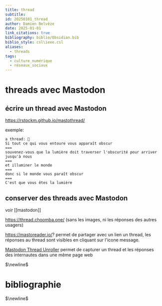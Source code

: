 ```yaml
---
title: thread
subtitle: 
id: 20250101_thread
author: Damien Belvèze
date: 2025-01-01
link_citations: true
bibliography: biblio/Obsidian.bib
biblio_style: csl\ieee.csl
aliases:
  - threads
tags:
  - culture_numérique
  - réseaux_sociaux
---
```


# threads avec Mastodon

## écrire un thread avec Mastodon

https://rstockm.github.io/mastothread/

exemple:

```
a thread: 🧵
Si tout ce qui vous entoure vous apparaît obscur
===
souvenez-vous que la lumière doit traverser l'obscurité pour arriver jusqu'à nous
===
et illuminer le monde
===
donc si le monde vous paraît obscur
===
C'est que vous êtes la lumière
```


## conserver des threads avec Mastodon

voir [[mastodon]]

https://thread.choomba.one/
(sans les images, ni les réponses des autres usagers)

https://mastoreader.io/? permet de partager avec un lien un thread, les réponses au thread sont visibles en cliquant sur l'icone message.

[Mastodon Thread Unroller](https://unroller.zachmanson.com/tree/https://mamot.fr/@juliegiovacchini/113799575333902229/) permet de capturer un thread et les réponses des internautes dans une même page web


$\newline$
# bibliographie
$\newline$






